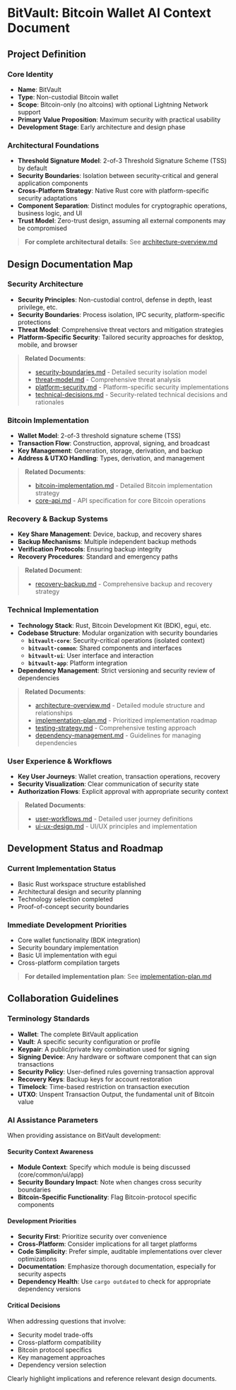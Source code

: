 # BitVault: Bitcoin Wallet AI Context Document

## Project Definition

### Core Identity
- **Name**: BitVault
- **Type**: Non-custodial Bitcoin wallet
- **Scope**: Bitcoin-only (no altcoins) with optional Lightning Network support
- **Primary Value Proposition**: Maximum security with practical usability
- **Development Stage**: Early architecture and design phase

### Architectural Foundations
- **Threshold Signature Model**: 2-of-3 Threshold Signature Scheme (TSS) by default
- **Security Boundaries**: Isolation between security-critical and general application components
- **Cross-Platform Strategy**: Native Rust core with platform-specific security adaptations
- **Component Separation**: Distinct modules for cryptographic operations, business logic, and UI
- **Trust Model**: Zero-trust design, assuming all external components may be compromised

> **For complete architectural details**: See [architecture-overview.md](architecture-overview.md)

## Design Documentation Map

### Security Architecture
- **Security Principles**: Non-custodial control, defense in depth, least privilege, etc.
- **Security Boundaries**: Process isolation, IPC security, platform-specific protections
- **Threat Model**: Comprehensive threat vectors and mitigation strategies
- **Platform-Specific Security**: Tailored security approaches for desktop, mobile, and browser

> **Related Documents**:
> - [security-boundaries.md](security-boundaries.md) - Detailed security isolation model
> - [threat-model.md](threat-model.md) - Comprehensive threat analysis
> - [platform-security.md](platform-security.md) - Platform-specific security implementations
> - [technical-decisions.md](technical-decisions.md) - Security-related technical decisions and rationales

### Bitcoin Implementation
- **Wallet Model**: 2-of-3 threshold signature scheme (TSS)
- **Transaction Flow**: Construction, approval, signing, and broadcast
- **Key Management**: Generation, storage, derivation, and backup
- **Address & UTXO Handling**: Types, derivation, and management

> **Related Documents**:
> - [bitcoin-implementation.md](bitcoin-implementation.md) - Detailed Bitcoin implementation strategy
> - [core-api.md](core-api.md) - API specification for core Bitcoin operations

### Recovery & Backup Systems
- **Key Share Management**: Device, backup, and recovery shares
- **Backup Mechanisms**: Multiple independent backup methods
- **Verification Protocols**: Ensuring backup integrity
- **Recovery Procedures**: Standard and emergency paths

> **Related Document**:
> - [recovery-backup.md](recovery-backup.md) - Comprehensive backup and recovery strategy

### Technical Implementation
- **Technology Stack**: Rust, Bitcoin Development Kit (BDK), egui, etc.
- **Codebase Structure**: Modular organization with security boundaries
  - **`bitvault-core`**: Security-critical operations (isolated context)
  - **`bitvault-common`**: Shared components and interfaces
  - **`bitvault-ui`**: User interface and interaction
  - **`bitvault-app`**: Platform integration
- **Dependency Management**: Strict versioning and security review of dependencies

> **Related Documents**:
> - [architecture-overview.md](architecture-overview.md) - Detailed module structure and relationships
> - [implementation-plan.md](implementation-plan.md) - Prioritized implementation roadmap
> - [testing-strategy.md](testing-strategy.md) - Comprehensive testing approach
> - [dependency-management.md](dependency-management.md) - Guidelines for managing dependencies

### User Experience & Workflows
- **Key User Journeys**: Wallet creation, transaction operations, recovery
- **Security Visualization**: Clear communication of security state
- **Authorization Flows**: Explicit approval with appropriate security context

> **Related Documents**:
> - [user-workflows.md](user-workflows.md) - Detailed user journey definitions
> - [ui-ux-design.md](ui-ux-design.md) - UI/UX principles and implementation

## Development Status and Roadmap

### Current Implementation Status
- Basic Rust workspace structure established
- Architectural design and security planning
- Technology selection completed
- Proof-of-concept security boundaries

### Immediate Development Priorities
- Core wallet functionality (BDK integration)
- Security boundary implementation
- Basic UI implementation with egui
- Cross-platform compilation targets

> **For detailed implementation plan**: See [implementation-plan.md](implementation-plan.md)

## Collaboration Guidelines

### Terminology Standards
- **Wallet**: The complete BitVault application
- **Vault**: A specific security configuration or profile
- **Keypair**: A public/private key combination used for signing
- **Signing Device**: Any hardware or software component that can sign transactions
- **Security Policy**: User-defined rules governing transaction approval
- **Recovery Keys**: Backup keys for account restoration
- **Timelock**: Time-based restriction on transaction execution
- **UTXO**: Unspent Transaction Output, the fundamental unit of Bitcoin value

### AI Assistance Parameters

When providing assistance on BitVault development:

#### Security Context Awareness
- **Module Context**: Specify which module is being discussed (core/common/ui/app)
- **Security Boundary Impact**: Note when changes cross security boundaries
- **Bitcoin-Specific Functionality**: Flag Bitcoin-protocol specific components

#### Development Priorities
- **Security First**: Prioritize security over convenience
- **Cross-Platform**: Consider implications for all target platforms
- **Code Simplicity**: Prefer simple, auditable implementations over clever optimizations
- **Documentation**: Emphasize thorough documentation, especially for security aspects
- **Dependency Health**: Use `cargo outdated` to check for appropriate dependency versions

#### Critical Decisions
When addressing questions that involve:
- Security model trade-offs
- Cross-platform compatibility
- Bitcoin protocol specifics
- Key management approaches
- Dependency version selection

Clearly highlight implications and reference relevant design documents.
